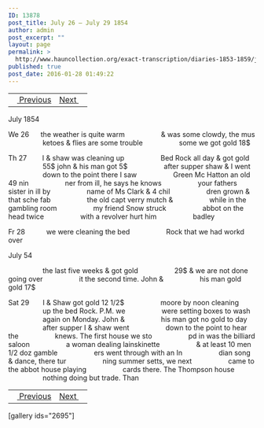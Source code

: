 ```yaml
---
ID: 13878
post_title: July 26 – July 29 1854
author: admin
post_excerpt: ""
layout: page
permalink: >
  http://www.hauncollection.org/exact-transcription/diaries-1853-1859/july-26-july-29-1854/
published: true
post_date: 2016-01-28 01:49:22
---
```

<table style="width: 100%;" align="center">
<tbody>
<tr>
<td><a href="http://www.hauncollection.org/diaries-1853-1859/july-20-july-25-1854/"><img src="https://lh3.googleusercontent.com/-EFJpxxNiPNw/VqgtWBCZrMI/AAAAAAAAAFU/WfY4lPFWWkg/s800-Ic42/Soeb-Plain-Arrows-8-10px.png" alt="" width="10" height="10" /> Previous</a></td>
<td style="text-align: right;"><a href="http://www.hauncollection.org/diaries-1853-1859/july-29-august-3-1854/">Next <img src="https://lh3.googleusercontent.com/-67k0cYlpXHw/VqgtWKz1MXI/AAAAAAAAAFU/k9PW_Piyurk/s800-Ic42/Soeb-Plain-Arrows-5-10px.png" alt="" width="10" height="10" /></a></td>
</tr>
</tbody>
</table>
July 1854

We 26      the weather is quite warm
<span style="margin-left: 70px;">&amp; was some clowdy, the mus
<span style="margin-left: 70px;">ketoes &amp; flies are some trouble
<span style="margin-left: 70px;">some we got gold 18$</span></span></span>

Th 27        I &amp; shaw was cleaning up
<span style="margin-left: 70px;">Bed Rock all day &amp; got gold
<span style="margin-left: 70px;">55$ john &amp; his man got 5$
<span style="margin-left: 70px;">after supper shaw &amp; I went
<span style="margin-left: 70px;">down to the point there I saw
<span style="margin-left: 70px;">Green Mc Hatton an old 49 nin
<span style="margin-left: 70px;">ner from ill, he says he knows
<span style="margin-left: 70px;">your fathers sister in ill by
<span style="margin-left: 70px;">name of Ms Clark &amp; 4 chil
<span style="margin-left: 70px;">dren grown &amp; that sche fab
<span style="margin-left: 70px;">the old capt verry mutch &amp;
<span style="margin-left: 70px;">while in the gambling room
<span style="margin-left: 70px;">my friend Snow struck
<span style="margin-left: 70px;">abbot on the head twice
<span style="margin-left: 70px;">with a revolver hurt him
<span style="margin-left: 70px;">badley</span></span></span></span></span></span></span></span></span></span></span></span></span></span></span>

Fr 28           we were cleaning the bed
<span style="margin-left: 70px;">Rock that we had workd over</span>

July 54

<span style="margin-left: 70px;">the last five weeks &amp; got gold
<span style="margin-left: 70px;">29$ &amp; we are not done going over
<span style="margin-left: 70px;">it the second time. John &amp;
<span style="margin-left: 70px;">his man gold gold 17$</span></span></span></span>

Sat 29       I &amp; Shaw got gold 12 1/2$
<span style="margin-left: 70px;">moore by noon cleaning
<span style="margin-left: 70px;">up the bed Rock. P.M. we
<span style="margin-left: 70px;">were setting boxes to wash
<span style="margin-left: 70px;">again on Monday. John &amp;
<span style="margin-left: 70px;">his man got no gold to day
<span style="margin-left: 70px;">after supper I &amp; shaw went
<span style="margin-left: 70px;">down to the point to hear the
<span style="margin-left: 70px;">knews. The first house we sto
<span style="margin-left: 70px;">pd in was the billiard saloon
<span style="margin-left: 70px;">a woman dealing lainskinette
<span style="margin-left: 70px;">&amp; at least 10 men 1/2 doz gamble
<span style="margin-left: 70px;">ers went through with an In
<span style="margin-left: 70px;">dian song &amp; dance, there tur
<span style="margin-left: 70px;">ning summer setts, we next
<span style="margin-left: 70px;">came to the abbot house playing
<span style="margin-left: 70px;">cards there. The Thompson house
<span style="margin-left: 70px;">nothing doing but trade. Than</span></span></span></span></span></span></span></span></span></span></span></span></span></span></span></span></span>
<table style="width: 100%;" align="center">
<tbody>
<tr>
<td><a href="http://www.hauncollection.org/diaries-1853-1859/july-20-july-25-1854/"><img src="https://lh3.googleusercontent.com/-EFJpxxNiPNw/VqgtWBCZrMI/AAAAAAAAAFU/WfY4lPFWWkg/s800-Ic42/Soeb-Plain-Arrows-8-10px.png" alt="" width="10" height="10" /> Previous</a></td>
<td style="text-align: right;"><a href="http://www.hauncollection.org/diaries-1853-1859/july-29-august-3-1854/">Next <img src="https://lh3.googleusercontent.com/-67k0cYlpXHw/VqgtWKz1MXI/AAAAAAAAAFU/k9PW_Piyurk/s800-Ic42/Soeb-Plain-Arrows-5-10px.png" alt="" width="10" height="10" /></a></td>
</tr>
</tbody>
</table>
[gallery ids="2695"]